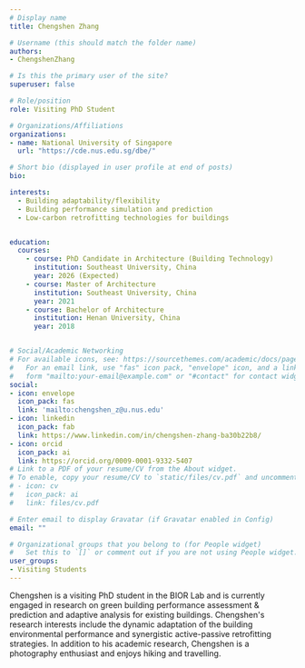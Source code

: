 ```yaml
---
# Display name
title: Chengshen Zhang

# Username (this should match the folder name)
authors:
- ChengshenZhang

# Is this the primary user of the site?
superuser: false

# Role/position
role: Visiting PhD Student

# Organizations/Affiliations
organizations:
- name: National University of Singapore
  url: "https://cde.nus.edu.sg/dbe/"

# Short bio (displayed in user profile at end of posts)
bio:

interests:
  - Building adaptability/flexibility
  - Building performance simulation and prediction
  - Low-carbon retrofitting technologies for buildings


education:
  courses:
    - course: PhD Candidate in Architecture (Building Technology)
      institution: Southeast University, China
      year: 2026 (Expected)
    - course: Master of Architecture
      institution: Southeast University, China
      year: 2021
    - course: Bachelor of Architecture
      institution: Henan University, China
      year: 2018


# Social/Academic Networking
# For available icons, see: https://sourcethemes.com/academic/docs/page-builder/#icons
#   For an email link, use "fas" icon pack, "envelope" icon, and a link in the
#   form "mailto:your-email@example.com" or "#contact" for contact widget.
social:
- icon: envelope
  icon_pack: fas
  link: 'mailto:chengshen_z@u.nus.edu'
- icon: linkedin
  icon_pack: fab
  link: https://www.linkedin.com/in/chengshen-zhang-ba30b22b8/
- icon: orcid
  icon_pack: ai
  link: https://orcid.org/0009-0001-9332-5407
# Link to a PDF of your resume/CV from the About widget.
# To enable, copy your resume/CV to `static/files/cv.pdf` and uncomment the lines below.
# - icon: cv
#   icon_pack: ai
#   link: files/cv.pdf

# Enter email to display Gravatar (if Gravatar enabled in Config)
email: ""

# Organizational groups that you belong to (for People widget)
#   Set this to `[]` or comment out if you are not using People widget.
user_groups:
- Visiting Students
---
```


Chengshen is a visiting PhD student in the BIOR Lab and is currently engaged in research on green building performance assessment & prediction and adaptive analysis for existing buildings. Chengshen's research interests include the dynamic adaptation of the building environmental performance and synergistic active-passive retrofitting strategies. In addition to his academic research, Chengshen is a photography enthusiast and enjoys hiking and travelling.